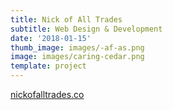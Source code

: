 ```yaml
---
title: Nick of All Trades
subtitle: Web Design & Development
date: '2018-01-15'
thumb_image: images/-af-as.png
image: images/caring-cedar.png
template: project
---
```

[nickofalltrades.co](https://nickofalltrades.co/)